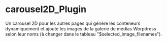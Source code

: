 # carousel2D_Plugin
Un carousel 2D pour les autres pages qui génère les conteneurs dynamiquement et ajoute les images de la galerie de médias Worpdress selon leur noms (à changer dans le tableau "$selected_image_filenames").
